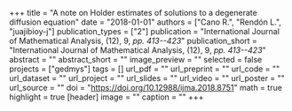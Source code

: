 +++
title = "A note on Holder estimates of solutions to a degenerate diffusion equation"
date = "2018-01-01"
authors = ["Cano R.", "Rendón L.", "juajibioy-j"]
publication_types = ["2"]
publication = "International Journal of Mathematical Analysis, (12), 9, _pp. 413--423_"
publication_short = "International Journal of Mathematical Analysis, (12), 9, _pp. 413--423_"
abstract = ""
abstract_short = ""
image_preview = ""
selected = false
projects = ["gedmys"]
tags = []
url_pdf = ""
url_preprint = ""
url_code = ""
url_dataset = ""
url_project = ""
url_slides = ""
url_video = ""
url_poster = ""
url_source = ""
doi = "https://doi.org/10.12988/ijma.2018.8751"
math = true
highlight = true
[header]
image = ""
caption = ""
+++
